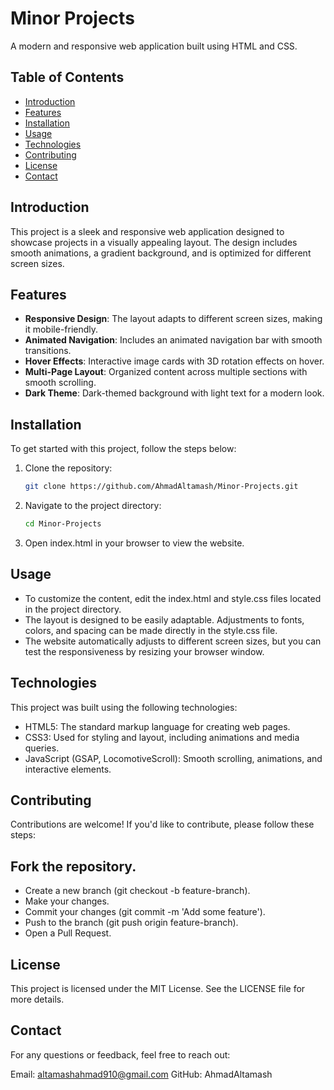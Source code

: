 # Minor Projects

A modern and responsive web application built using HTML and CSS.

## Table of Contents

- [Introduction](#introduction)
- [Features](#features)
- [Installation](#installation)
- [Usage](#usage)
- [Technologies](#technologies)
- [Contributing](#contributing)
- [License](#license)
- [Contact](#contact)

## Introduction

This project is a sleek and responsive web application designed to showcase projects in a visually appealing layout. The design includes smooth animations, a gradient background, and is optimized for different screen sizes.

## Features

- **Responsive Design**: The layout adapts to different screen sizes, making it mobile-friendly.
- **Animated Navigation**: Includes an animated navigation bar with smooth transitions.
- **Hover Effects**: Interactive image cards with 3D rotation effects on hover.
- **Multi-Page Layout**: Organized content across multiple sections with smooth scrolling.
- **Dark Theme**: Dark-themed background with light text for a modern look.

## Installation

To get started with this project, follow the steps below:

1. Clone the repository:
   ```bash
   git clone https://github.com/AhmadAltamash/Minor-Projects.git
   
2. Navigate to the project directory:
   ```bash
   cd Minor-Projects
   
3. Open index.html in your browser to view the website.

## Usage

- To customize the content, edit the index.html and style.css files located in the project directory.
- The layout is designed to be easily adaptable. Adjustments to fonts, colors, and spacing can be made directly in the style.css file.
- The website automatically adjusts to different screen sizes, but you can test the responsiveness by resizing your browser window.



## Technologies
This project was built using the following technologies:

- HTML5: The standard markup language for creating web pages.
- CSS3: Used for styling and layout, including animations and media queries.
- JavaScript (GSAP, LocomotiveScroll): Smooth scrolling, animations, and interactive elements.
## Contributing
Contributions are welcome! If you'd like to contribute, please follow these steps:

## Fork the repository.
- Create a new branch (git checkout -b feature-branch).
- Make your changes.
- Commit your changes (git commit -m 'Add some feature').
- Push to the branch (git push origin feature-branch).
- Open a Pull Request.
## License
This project is licensed under the MIT License. See the LICENSE file for more details.

## Contact
For any questions or feedback, feel free to reach out:

Email: altamashahmad910@gmail.com
GitHub: AhmadAltamash
